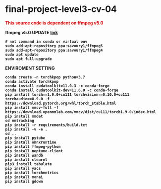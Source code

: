 # final-project-level3-cv-04


<font color='red'><b>This source code is dependent on ffmpeg v5.0<b></font>  

ffmpeg v5.0 UPDATE [link](https://ubuntuhandbook.org/index.php/2022/02/install-ffmpeg-5-0-ubuntu/)  
```
# not command in conda or virtual env
sudo add-apt-repository ppa:savoury1/ffmpeg5
sudo add-apt-repository ppa:savoury1/ffmpeg4
sudo apt update
sudo apt full-upgrade
```


ENVIROMENT SETTING  
```
conda create -n torchkpop python=3.7
conda activate torchkpop
conda install cudatoolkit=11.0.3 -c conda-forge
conda install cudatoolkit-dev=11.6.0 -c conda-forge 
pip install torch==1.9.0+cu111 torchvision==0.10.0+cu111 torchaudio==0.9.0 -f https://download.pytorch.org/whl/torch_stable.html
pip install mmcv-full -f https://download.openmmlab.com/mmcv/dist/cu111/torch1.9.0/index.html
pip install mmdet
cd mmtracking
pip install -r requirements/build.txt
pip install -v -e .
cd ..
pip install pytube
pip install onnxruntime
pip install ffmpeg-python
pip install neptune-client
pip install wandb
pip install clearml
pip3 install tabulate
pip install yacs
pip install torchmetrics
pip install monai
pip install gdown
```